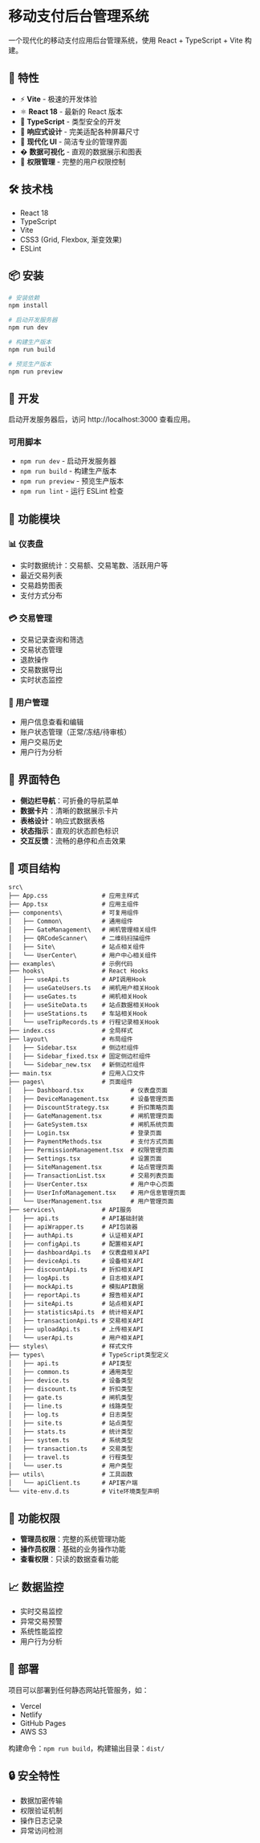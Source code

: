 # 移动支付后台管理系统

一个现代化的移动支付应用后台管理系统，使用 React + TypeScript + Vite 构建。

## 🚀 特性

- ⚡ **Vite** - 极速的开发体验
- ⚛️ **React 18** - 最新的 React 版本
- 🔷 **TypeScript** - 类型安全的开发
- 📱 **响应式设计** - 完美适配各种屏幕尺寸
- 🎨 **现代化 UI** - 简洁专业的管理界面
- � **数据可视化** - 直观的数据展示和图表
- 🔐 **权限管理** - 完整的用户权限控制

## 🛠️ 技术栈

- React 18
- TypeScript
- Vite
- CSS3 (Grid, Flexbox, 渐变效果)
- ESLint

## 📦 安装

```bash
# 安装依赖
npm install

# 启动开发服务器
npm run dev

# 构建生产版本
npm run build

# 预览生产版本
npm run preview
```

## 🔧 开发

启动开发服务器后，访问 http://localhost:3000 查看应用。

### 可用脚本

- `npm run dev` - 启动开发服务器
- `npm run build` - 构建生产版本
- `npm run preview` - 预览生产版本
- `npm run lint` - 运行 ESLint 检查

## 📱 功能模块

### 📊 仪表盘
- 实时数据统计：交易额、交易笔数、活跃用户等
- 最近交易列表
- 交易趋势图表
- 支付方式分布

### 💳 交易管理
- 交易记录查询和筛选
- 交易状态管理
- 退款操作
- 交易数据导出
- 实时状态监控

### 👥 用户管理
- 用户信息查看和编辑
- 账户状态管理（正常/冻结/待审核）
- 用户交易历史
- 用户行为分析

## 🎨 界面特色

- **侧边栏导航**：可折叠的导航菜单
- **数据卡片**：清晰的数据展示卡片
- **表格设计**：响应式数据表格
- **状态指示**：直观的状态颜色标识
- **交互反馈**：流畅的悬停和点击效果

## 📝 项目结构

```
src\
├── App.css               # 应用主样式
├── App.tsx               # 应用主组件
├── components\           # 可复用组件
│   ├── Common\           # 通用组件
│   ├── GateManagement\   # 闸机管理相关组件
│   ├── QRCodeScanner\    # 二维码扫描组件
│   ├── Site\             # 站点相关组件
│   └── UserCenter\       # 用户中心相关组件
├── examples\             # 示例代码
├── hooks\                # React Hooks
│   ├── useApi.ts         # API调用Hook
│   ├── useGateUsers.ts   # 闸机用户相关Hook
│   ├── useGates.ts       # 闸机相关Hook
│   ├── useSiteData.ts    # 站点数据相关Hook
│   ├── useStations.ts    # 车站相关Hook
│   └── useTripRecords.ts # 行程记录相关Hook
├── index.css             # 全局样式
├── layout\               # 布局组件
│   ├── Sidebar.tsx       # 侧边栏组件
│   ├── Sidebar_fixed.tsx # 固定侧边栏组件
│   └── Sidebar_new.tsx   # 新侧边栏组件
├── main.tsx              # 应用入口文件
├── pages\                # 页面组件
│   ├── Dashboard.tsx             # 仪表盘页面
│   ├── DeviceManagement.tsx      # 设备管理页面
│   ├── DiscountStrategy.tsx      # 折扣策略页面
│   ├── GateManagement.tsx        # 闸机管理页面
│   ├── GateSystem.tsx            # 闸机系统页面
│   ├── Login.tsx                 # 登录页面
│   ├── PaymentMethods.tsx        # 支付方式页面
│   ├── PermissionManagement.tsx  # 权限管理页面
│   ├── Settings.tsx              # 设置页面
│   ├── SiteManagement.tsx        # 站点管理页面
│   ├── TransactionList.tsx       # 交易列表页面
│   ├── UserCenter.tsx            # 用户中心页面
│   ├── UserInfoManagement.tsx    # 用户信息管理页面
│   └── UserManagement.tsx        # 用户管理页面
├── services\             # API服务
│   ├── api.ts            # API基础封装
│   ├── apiWrapper.ts     # API包装器
│   ├── authApi.ts        # 认证相关API
│   ├── configApi.ts      # 配置相关API
│   ├── dashboardApi.ts   # 仪表盘相关API
│   ├── deviceApi.ts      # 设备相关API
│   ├── discountApi.ts    # 折扣相关API
│   ├── logApi.ts         # 日志相关API
│   ├── mockApi.ts        # 模拟API数据
│   ├── reportApi.ts      # 报告相关API
│   ├── siteApi.ts        # 站点相关API
│   ├── statisticsApi.ts  # 统计相关API
│   ├── transactionApi.ts # 交易相关API
│   ├── uploadApi.ts      # 上传相关API
│   └── userApi.ts        # 用户相关API
├── styles\               # 样式文件
├── types\                # TypeScript类型定义
│   ├── api.ts            # API类型
│   ├── common.ts         # 通用类型
│   ├── device.ts         # 设备类型
│   ├── discount.ts       # 折扣类型
│   ├── gate.ts           # 闸机类型
│   ├── line.ts           # 线路类型
│   ├── log.ts            # 日志类型
│   ├── site.ts           # 站点类型
│   ├── stats.ts          # 统计类型
│   ├── system.ts         # 系统类型
│   ├── transaction.ts    # 交易类型
│   ├── travel.ts         # 行程类型
│   └── user.ts           # 用户类型
├── utils\                # 工具函数
│   └── apiClient.ts      # API客户端
└── vite-env.d.ts         # Vite环境类型声明
```

## 🔐 功能权限

- **管理员权限**：完整的系统管理功能
- **操作员权限**：基础的业务操作功能
- **查看权限**：只读的数据查看功能

## 📈 数据监控

- 实时交易监控
- 异常交易预警
- 系统性能监控
- 用户行为分析

## 🚀 部署

项目可以部署到任何静态网站托管服务，如：
- Vercel
- Netlify
- GitHub Pages
- AWS S3

构建命令：`npm run build`，构建输出目录：`dist/`

## 🔒 安全特性

- 数据加密传输
- 权限验证机制
- 操作日志记录
- 异常访问检测
